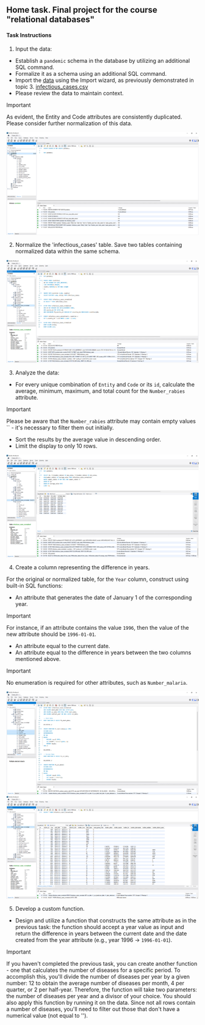 ## Home task. Final project for the course "relational databases"

#### Task Instructions

1. Input the data:

- Establish a `pandemic` schema in the database by utilizing an additional SQL command.
- Formalize it as a schema using an additional SQL command.
- Import the [data](https://drive.google.com/file/d/1lHEXJvu2omYRgvSek6mHq-iQ3RmGAQ7e/view) using the Import wizard, as previously demonstrated in topic 3.
  [infectious_cases.csv](https://prod-files-secure.s3.us-west-2.amazonaws.com/89fec302-e51c-45d8-a968-db8bdab456d2/74d1694c-7c06-403a-b8fa-301608033701/infectious_cases.csv)
- Please review the data to maintain context.

> [!IMPORTANT]
> As evident, the Entity and Code attributes are consistently duplicated. Please consider further normalization of this data.

![Preview](./p1/p1.png)

2. Normalize the 'infectious_cases' table. Save two tables containing normalized data within the same schema.

![Preview](./p2/p2.png)

3. Analyze the data:

- For every unique combination of `Entity` and `Code` or its `id`, calculate the average, minimum, maximum, and total count for the `Number_rabies` attribute.

> [!IMPORTANT]
> Please be aware that the `Number_rabies` attribute may contain empty values `` - it's necessary to filter them out initially.

- Sort the results by the average value in descending order.
- Limit the display to only 10 rows.

![Preview](./p3/p3.png)

4. Create a column representing the difference in years.

For the original or normalized table, for the `Year` column, construct using built-in SQL functions:

- An attribute that generates the date of January 1 of the corresponding year.

> [!IMPORTANT]
> For instance, if an attribute contains the value `1996`, then the value of the new attribute should be `1996-01-01`.

- An attribute equal to the current date.
- An attribute equal to the difference in years between the two columns mentioned above.

> [!IMPORTANT]
> No enumeration is required for other attributes, such as `Number_malaria`.

![Preview](./p4/p4_1.png)
![Preview](./p4/p4_2.png)

5. Develop a custom function.

- Design and utilize a function that constructs the same attribute as in the previous task: the function should accept a year value as input and return the difference in years between the current date and the date created from the year attribute (e.g., year 1996 → `1996-01-01`).

> [!IMPORTANT]
> If you haven't completed the previous task, you can create another function - one that calculates the number of diseases for a specific period. To accomplish this, you'll divide the number of diseases per year by a given number: 12 to obtain the average number of diseases per month, 4 per quarter, or 2 per half-year. Therefore, the function will take two parameters: the number of diseases per year and a divisor of your choice. You should also apply this function by running it on the data. Since not all rows contain a number of diseases, you'll need to filter out those that don't have a numerical value (not equal to '').
